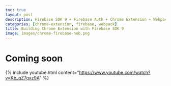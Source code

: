 ```yaml
---
toc: true
layout: post
description: Firebase SDK 9 + Firebase Auth + Chrome Extension + Webpack
categories: [chrome-extension, firebase, webpack]
title: Building Chrome Extension with Firebase SDK 9
image: images/chrome-firebase-nob.png
---
```


# Coming soon

{% include youtube.html content="https://www.youtube.com/watch?v=Kb_qZ7qxz9A" %}
